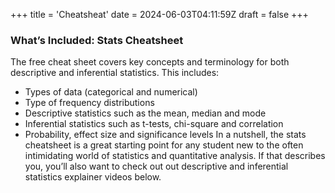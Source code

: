 +++
title = 'Cheatsheat'
date = 2024-06-03T04:11:59Z
draft = false
+++

### What’s Included: Stats Cheatsheet
The free cheat sheet covers key concepts and terminology for both descriptive and inferential statistics. This includes:

- Types of data (categorical and numerical)
- Type of frequency distributions
- Descriptive statistics such as the mean, median and mode
- Inferential statistics such as t-tests, chi-square and correlation
- Probability, effect size and significance levels
In a nutshell, the stats cheatsheet is a great starting point for any student new to the often intimidating world of statistics and quantitative analysis. If that describes you, you’ll also want to check out out descriptive and inferential statistics explainer videos below.